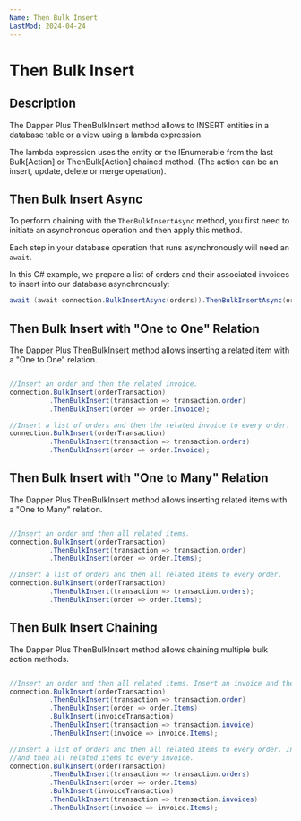 ```yaml
---
Name: Then Bulk Insert
LastMod: 2024-04-24
---
```


# Then Bulk Insert

## Description

The Dapper Plus ThenBulkInsert method allows to INSERT entities in a database table or a view using a lambda expression.

The lambda expression uses the entity or the IEnumerable<TEntity> from the last Bulk[Action] or ThenBulk[Action] chained method. (The action can be an insert, update, delete or merge operation).

## Then Bulk Insert Async

To perform chaining with the `ThenBulkInsertAsync` method, you first need to initiate an asynchronous operation and then apply this method.

Each step in your database operation that runs asynchronously will need an `await`.

In this C# example, we prepare a list of orders and their associated invoices to insert into our database asynchronously:

```csharp
await (await connection.BulkInsertAsync(orders)).ThenBulkInsertAsync(order => order.Invoice);
```

## Then Bulk Insert with "One to One" Relation

The Dapper Plus ThenBulkInsert method allows inserting a related item with a "One to One" relation.


```csharp

//Insert an order and then the related invoice.
connection.BulkInsert(orderTransaction)
          .ThenBulkInsert(transaction => transaction.order)
          .ThenBulkInsert(order => order.Invoice);

//Insert a list of orders and then the related invoice to every order.
connection.BulkInsert(orderTransaction)
          .ThenBulkInsert(transaction => transaction.orders)
          .ThenBulkInsert(order => order.Invoice);
```

## Then Bulk Insert with "One to Many" Relation

The Dapper Plus ThenBulkInsert method allows inserting related items with a "One to Many" relation.


```csharp

//Insert an order and then all related items.
connection.BulkInsert(orderTransaction)
          .ThenBulkInsert(transaction => transaction.order)
          .ThenBulkInsert(order => order.Items);

//Insert a list of orders and then all related items to every order.
connection.BulkInsert(orderTransaction)
          .ThenBulkInsert(transaction => transaction.orders);
          .ThenBulkInsert(order => order.Items);
```

## Then Bulk Insert Chaining

The Dapper Plus ThenBulkInsert method allows chaining multiple bulk action methods.


```csharp

//Insert an order and then all related items. Insert an invoice and then all related items.
connection.BulkInsert(orderTransaction)
          .ThenBulkInsert(transaction => transaction.order)
          .ThenBulkInsert(order => order.Items)
          .BulkInsert(invoiceTransaction)
          .ThenBulkInsert(transaction => transaction.invoice)
          .ThenBulkInsert(invoice => invoice.Items);

//Insert a list of orders and then all related items to every order. Insert a list of invoices 
//and then all related items to every invoice.
connection.BulkInsert(orderTransaction)
          .ThenBulkInsert(transaction => transaction.orders)
          .ThenBulkInsert(order => order.Items)
          .BulkInsert(invoiceTransaction)
          .ThenBulkInsert(transaction => transaction.invoices)
          .ThenBulkInsert(invoice => invoice.Items);

```
